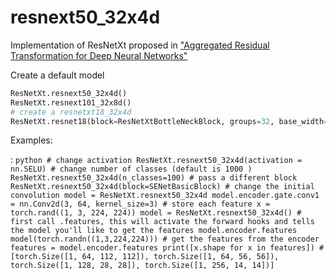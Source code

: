 # resnext50_32x4d
Implementation of ResNetXt proposed in [\"Aggregated Residual
Transformation for Deep Neural
Networks\"](https://arxiv.org/pdf/1611.05431.pdf)

 Create a default model

 ``` python
 ResNetXt.resnext50_32x4d()
 ResNetXt.resnext101_32x8d()
 # create a resnetxt18_32x4d
 ResNetXt.resnet18(block=ResNetXtBottleNeckBlock, groups=32, base_width=4)
 ```

 Examples:

 :   ``` python
     # change activation
     ResNetXt.resnext50_32x4d(activation = nn.SELU)
     # change number of classes (default is 1000 )
     ResNetXt.resnext50_32x4d(n_classes=100)
     # pass a different block
     ResNetXt.resnext50_32x4d(block=SENetBasicBlock)
     # change the initial convolution
     model = ResNetXt.resnext50_32x4d
     model.encoder.gate.conv1 = nn.Conv2d(3, 64, kernel_size=3)
     # store each feature
     x = torch.rand((1, 3, 224, 224))
     model = ResNetXt.resnext50_32x4d()
     # first call .features, this will activate the forward hooks and tells the model you'll like to get the features
     model.encoder.features
     model(torch.randn((1,3,224,224)))
     # get the features from the encoder
     features = model.encoder.features
     print([x.shape for x in features])
     #[torch.Size([1, 64, 112, 112]), torch.Size([1, 64, 56, 56]), torch.Size([1, 128, 28, 28]), torch.Size([1, 256, 14, 14])]
     ```

 